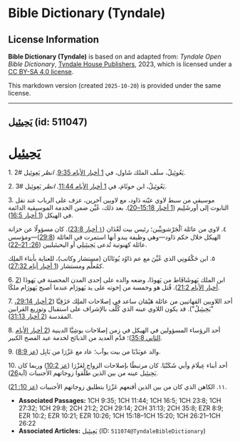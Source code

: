 # Bible Dictionary (Tyndale)

## License Information

**Bible Dictionary (Tyndale)** is based on and adapted from: _Tyndale Open Bible Dictionary_, [Tyndale House Publishers](https://tyndaleopenresources.com/), 2023, which is licensed under a [CC BY-SA 4.0 license](https://creativecommons.org/licenses/by-sa/4.0/legalcode.en).

This markdown version (created `2025-10-20`) is provided under the same license.



--------------------------------

## يَحِيئِيل (id: 511047)

يَحِيئِيل
=========

1\. يَعُوئِيلُ، سلَف الملك شَاول، في [1 أخبار الأيام 9:35](https://ref.ly/1Chr9:35). *انظر* يَعِوئِيل \#2.

2\. يَعُوئِيلُ، ابن حوثَامَ، في [1 أخبار الأيام 11:44](https://ref.ly/1Chr11:44). *انظر* يَعِوئِيل \#3.

3\. موسيقي من سبط لاوي عيّنه دَاود، مع لاويين آخرين، عزف على الرباب عند نقل التابوت إلى أورشَلِيم ([1 أخبار 15:18–20](https://ref.ly/1Chr15:18-1Chr15:20)). بعد ذلك، عُيِّن ضمن الخدمة الموسيقية الدائمة في الهيكل ([1 أخبار 16:5](https://ref.ly/1Chr16:5)).

٤. لاوي من عائلة ٱلْجَرْشونِيِّين؛ رئيس بيت لَعْدَان ([١ أخبار 23:8](https://ref.ly/1Chr23:8)). كان مسؤولًا عن خزانة الهيكل خلال حكم دَاود—وهي وظيفة يبدو أنها استمرت في العائلة ([29:8](https://ref.ly/1Chr29:8))—ومؤسس عائلة كهنوتية تُدعى يَحِيئِيلِي أو اليحيئيليين ([26: 21–22](https://ref.ly/1Chr26:21-1Chr26:22)).

٥. ابن حَكْمُونِي الذي عُيِّنَ مع عم دَاوُد يُونَاثَان (مستشار وكاتب)، للعناية بأبناء الملِك كمُعلِّم ومستشار ([1 أخبار أيام 27:32](https://ref.ly/1Chr27:32)).

6\. ابن الملك يَهوشَافَاط من يَهوذَا، وضعه والده على إحدى المدن المحصنة في يَهوذَا ([2 أخبار الأيام 21:2](https://ref.ly/2Chr21:2)). قُتل هو وخمسة من إخوته على يد يَهورَام عندما أصبح يَهورَام ملكًا.

7\. أحد اللاويين القهاتيين من عائلة هَيْمَان ساعد في إصلاحات الملِك حَزَقِيَّا ([2 أخبار 29:14،](https://ref.ly/2Chr29:14) "يَحِيئِيلُ"). قد يكون اللاوي عينه الذي كُلِّف بالإشراف على استقبال وتوزيع القرابين المقدسة ([2 أخبار 31:13](https://ref.ly/2Chr31:13)).

8\. أحد الرؤساء المسؤولين في الهيكل في زمن إصلاحات يوشِيَّا الدينية ([2 أخبار الأيام الثاني 35:8](https://ref.ly/2Chr35:8))؛ قدَّم العديد من الذبائح لخدمة عيد الفصح الكبير.

9\. والد عوبَدْيَا من بيت يوآب؛ عاد مع عَزْرَا من بَابِل ([عز 8:9](https://ref.ly/Ezra8:9)).

10\. أحد أبناء عِيلَامَ وأبي شَكَنْيَا. كان مرتبطًا بإصلاحات الزواج لعَزْرَا ([عز 10:2](https://ref.ly/Ezra10:2)) وربما كان يَحِيئِيل عينه من بين الذين طلَّقوا زوجاتهم الأجنبيات (آية[26](https://ref.ly/Ezra10:26)).

١١. الكاهن الذي كان من بين الذين أقنعهم عَزْرَا بتطليق زوجاتهم الأجنبيات ([عز 10: 21](https://ref.ly/Ezra10:21)).

* **Associated Passages:** 1CH 9:35; 1CH 11:44; 1CH 16:5; 1CH 23:8; 1CH 27:32; 1CH 29:8; 2CH 21:2; 2CH 29:14; 2CH 31:13; 2CH 35:8; EZR 8:9; EZR 10:2; EZR 10:21; EZR 10:26; 1CH 15:18–1CH 15:20; 1CH 26:21–1CH 26:22
* **Associated Articles:** يَعِيئِيل (ID: `511074@TyndaleBibleDictionary`)

